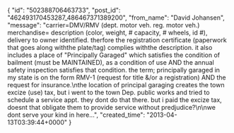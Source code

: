 {
   "id": "502388706463733",
   "post_id": "462493170453287_486467371389200",
   "from_name": "David Johansen",
   "message": "carrier=DMV/RMV (dept. motor veh. reg. motor veh.) merchandise= description (color, weight, # capacity, # wheels, id #), delivery to owner identified. therfore the registration certificate (paperwork that goes along withthe plate/tag) complies withthe description. it also includes a place of \"Principally Garaged\" which satisfies the condition of bailment (must be MAINTAINED), as a condition of use AND the annual safety inspection satisfies that condition. the term; principally garaged in my state is on the form RMV-1 (request for title &/or a registration) AND the request for insurance.\nthe location of principal garaging creates the town excize (use) tax, but i went to the town Dep. public works and tried to schedule a service appt. they dont do that there. but i paid the excize tax, doesnt that obligate them to provide service without predjudice?\n\nwe dont serve your kind in here...",
   "created_time": "2013-04-13T03:39:44+0000"
 }
